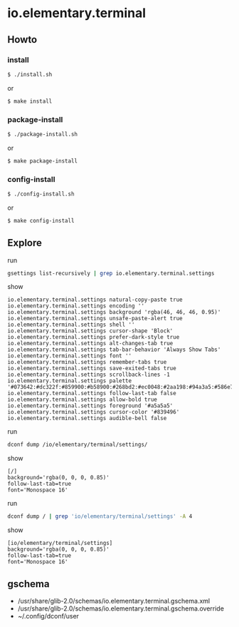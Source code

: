 
# io.elementary.terminal




## Howto


### install

``` sh
$ ./install.sh
```

or

``` sh
$ make install
```


### package-install

``` sh
$ ./package-install.sh
```

or

``` sh
$ make package-install
```


### config-install

``` sh
$ ./config-install.sh
```

or

``` sh
$ make config-install
```

## Explore


run

``` sh
gsettings list-recursively | grep io.elementary.terminal.settings
```

show

```
io.elementary.terminal.settings natural-copy-paste true
io.elementary.terminal.settings encoding ''
io.elementary.terminal.settings background 'rgba(46, 46, 46, 0.95)'
io.elementary.terminal.settings unsafe-paste-alert true
io.elementary.terminal.settings shell ''
io.elementary.terminal.settings cursor-shape 'Block'
io.elementary.terminal.settings prefer-dark-style true
io.elementary.terminal.settings alt-changes-tab true
io.elementary.terminal.settings tab-bar-behavior 'Always Show Tabs'
io.elementary.terminal.settings font ''
io.elementary.terminal.settings remember-tabs true
io.elementary.terminal.settings save-exited-tabs true
io.elementary.terminal.settings scrollback-lines -1
io.elementary.terminal.settings palette '#073642:#dc322f:#859900:#b58900:#268bd2:#ec0048:#2aa198:#94a3a5:#586e75:#cb4b16:#859900:#b58900:#268bd2:#d33682:#2aa198:#6c71c4'
io.elementary.terminal.settings follow-last-tab false
io.elementary.terminal.settings allow-bold true
io.elementary.terminal.settings foreground '#a5a5a5'
io.elementary.terminal.settings cursor-color '#839496'
io.elementary.terminal.settings audible-bell false
```


run

``` sh
dconf dump /io/elementary/terminal/settings/
```

show

```
[/]
background='rgba(0, 0, 0, 0.85)'
follow-last-tab=true
font='Monospace 16'
```

run

``` sh
dconf dump / | grep 'io/elementary/terminal/settings' -A 4
```

show

```
[io/elementary/terminal/settings]
background='rgba(0, 0, 0, 0.85)'
follow-last-tab=true
font='Monospace 16'
```


## gschema

* /usr/share/glib-2.0/schemas/io.elementary.terminal.gschema.xml
* /usr/share/glib-2.0/schemas/io.elementary.terminal.gschema.override
* ~/.config/dconf/user
